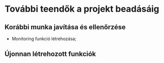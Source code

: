 # További teendők a projekt beadásáig

## Korábbi munka javítása és ellenőrzése
- Monitoring funkció létrehozása;

## Újonnan létrehozott funkciók
